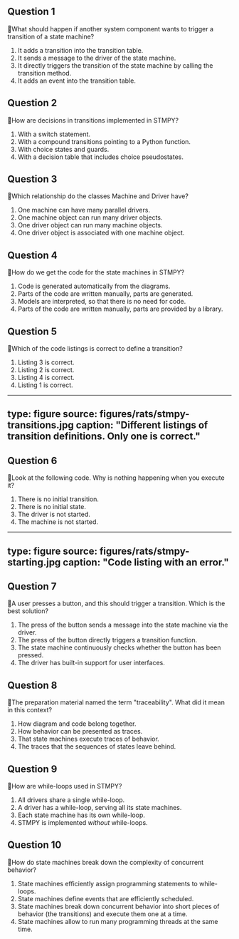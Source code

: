 ## Question 1

:rat:What should happen if another system component wants to trigger a transition of a state machine?

1. It adds a transition into the transition table.
2. It sends a message to the driver of the state machine.
3. It directly triggers the transition of the state machine by calling the transition method.
4. It adds an event into the transition table.

## Question 2

:rat:How are decisions in transitions implemented in STMPY?

1. With a switch statement.
2. With a compound transitions pointing to a Python function.
3. With choice states and guards.
4. With a decision table that includes choice pseudostates.

## Question 3

:rat:Which relationship do the classes Machine and Driver have?

1. One machine can have many parallel drivers.
2. One machine object can run many driver objects.
3. One driver object can run many machine objects.
4. One driver object is associated with one machine object.

## Question 4

:rat:How do we get the code for the state machines in STMPY?

1. Code is generated automatically from the diagrams.
2. Parts of the code are written manually, parts are generated.
3. Models are interpreted, so that there is no need for code.
4. Parts of the code are written manually, parts are provided by a library.

## Question 5

:rat:Which of the code listings is correct to define a transition?

1. Listing 3 is correct.
2. Listing 2 is correct.
3. Listing 4 is correct.
4. Listing 1 is correct.

---
type: figure
source: figures/rats/stmpy-transitions.jpg
caption: "Different listings of transition definitions. Only one is correct."
---

## Question 6

:rat:Look at the following code. Why is nothing happening when you execute it?

1. There is no initial transition.
2. There is no initial state.
3. The driver is not started.
4. The machine is not started.

---
type: figure
source: figures/rats/stmpy-starting.jpg
caption: "Code listing with an error."
---

## Question 7

:rat:A user presses a button, and this should trigger a transition. Which is the best solution?

1. The press of the button sends a message into the state machine via the driver.
2. The press of the button directly triggers a transition function.
3. The state machine continuously checks whether the button has been pressed.
4. The driver has built-in support for user interfaces.

## Question 8

:rat:The preparation material named the term "traceability". What did it mean in this context?

1. How diagram and code belong together.
2. How behavior can be presented as traces.
3. That state machines execute traces of behavior.
4. The traces that the sequences of states leave behind.

## Question 9

:rat:How are while-loops used in STMPY?

1. All drivers share a single while-loop.
2. A driver has a while-loop, serving all its state machines.
3. Each state machine has its own while-loop.
4. STMPY is implemented *without* while-loops.

## Question 10

:rat:How do state machines break down the complexity of concurrent behavior?

1. State machines efficiently assign programming statements to while-loops.
2. State machines define events that are efficiently scheduled.
3. State machines break down concurrent behavior into short pieces of behavior (the transitions) and execute them one at a time.
4. State machines allow to run many programming threads at the same time.
